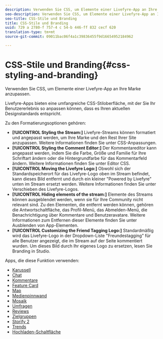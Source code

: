 ```yaml
---
description: Verwenden Sie CSS, um Elemente einer Livefyre-App an Ihre Marke anzupassen.
seo-description: Verwenden Sie CSS, um Elemente einer Livefyre-App an Ihre Marke anzupassen.
seo-title: CSS-Stile und Branding
title: CSS-Stile und Branding
uuid: 729 a 2780-f 757-4 c 54-b 446-ff 832 cecf 620
translation-type: tm+mt
source-git-commit: 09011bac06f4a1c39836455f9d16654952184962

---
```



# CSS-Stile und Branding{#css-styling-and-branding}

Verwenden Sie CSS, um Elemente einer Livefyre-App an Ihre Marke anzupassen.

Livefyre-Apps bieten eine umfangreiche CSS-Stiloberfläche, mit der Sie Ihr Benutzererlebnis so anpassen können, dass es Ihren aktuellen Designstandards entspricht.

Zu den Formatierungsoptionen gehören:

* **[!UICONTROL Styling the Stream:]** Livefyre-Streams können formatiert und angepasst werden, um Ihre Marke und den Rest Ihrer Site anzupassen. Weitere Informationen finden Sie unter CSS-Anpassungen.
* **[!UICONTROL Styling the Comment Editor:]** Der Kommentareditor kann angepasst werden, indem Sie die Farbe, Größe und Familie für Ihre Schriftart ändern oder die Hintergrundfarbe für das Kommentarfeld ändern. Weitere Informationen finden Sie unter Editor CSS.
* **[!UICONTROL Moving the Livefyre Logo:]** Obwohl sich der Standardspeicherort für das Livefyre-Logo oben im Stream befindet, kann dieses Bild entfernt und durch ein kleiner "Powered by Livefyre" unten im Stream ersetzt werden. Weitere Informationen finden Sie unter Verschieben des Livefyre-Logos.
* **[!UICONTROL Hiding elements of the stream:]** Elemente des Streams können ausgeblendet werden, wenn sie für Ihre Community nicht relevant sind. Zu den Elementen, die entfernt werden können, gehören die Antwortschaltfläche, das Profil-Menü, das Abmelden-Menü, die Benachrichtigung über Kommentare und Benutzeravatare. Weitere Informationen zum Entfernen dieser Elemente finden Sie unter Ausblenden von App-Elementen.
* **[!UICONTROL Customizing the Friend Tagging Logo:]** Standardmäßig wird das Livefyre-Logo in der Dropdown-Liste "Freundestagging" für alle Benutzer angezeigt, die im Stream auf der Seite kommentiert wurden. Um dieses Bild durch Ihr eigenes Logo zu ersetzen, lesen Sie Branding in Studio.

Apps, die diese Funktion verwenden:

* [Karussell](/help/using/c-about-apps/c-carousel-app/c-carousel-app.md#c_carousel_app)
* [Chat](/help/using/c-about-apps/c-chat-app/c-chat-app.md#c_chat_app)
* [Kommentare](/help/using/c-about-apps/c-comments/c-comments.md)
* [Feature Card](/help/using/c-about-apps/c-feature-card-app/c-feature-card-app.md#c_feature_card_app)
* [Map](/help/using/c-about-apps/c-map-app/c-map-app.md#c_map_app)
* [Medienpinnwand](/help/using/c-about-apps/c-media-wall-app/c-media-wall-app.md#c_media_wall_app)
* [Mosaik](/help/using/c-about-apps/c-mosaic-app/c-mosaic-app.md#c_mosaic_app)
* [Umfragen](/help/using/c-about-apps/c-polls-app/c-polls-app.md#c_polls_app)
* [Reviews](/help/using/c-about-apps/c-reviews-app/c-reviews-app.md#c_reviews_app)
* [Zielgruppen](/help/using/c-about-apps/c-sidenotes-app/c-sidenotes-app.md#c_sidenotes_app)
* [Storify 2](/help/using/c-about-apps/c-storify2/c-storify2.md#c_storify2)
* [Trends](/help/using/c-about-apps/c-trending-app/c-trending-app.md#c_trending_app)
* [Hochladen-Schaltfläche](/help/using/c-about-apps/c-upload-button-app/c-upload-button-app.md#c_upload_button_app)

